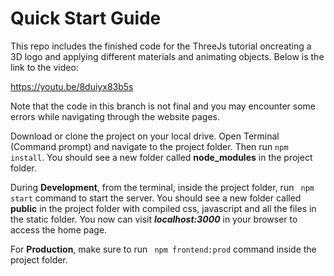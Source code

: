 # Quick Start Guide

This repo includes the finished code for the ThreeJs tutorial oncreating a 3D logo and applying different materials and animating objects. Below is the link to the video:

https://youtu.be/8duiyx83b5s

Note that the code in this branch is not final and you may encounter some errors while navigating through the website pages.

Download or clone the project on your local drive. Open Terminal (Command prompt) and navigate to the project folder. Then run ```npm install```. You should see a new folder called **node_modules** in the project folder.

During **Development**, from the terminal, inside the project folder, run ``` npm start``` command to start the server. You should see a new folder called **public** in the project folder with compiled css, javascript and all the files in the static folder. You now can visit ***localhost:3000*** in your browser to access the home page.

For **Production**, make sure to run ``` npm frontend:prod``` command inside the project folder.